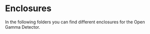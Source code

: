 # Enclosures

In the following folders you can find different enclosures for the Open Gamma Detector.
